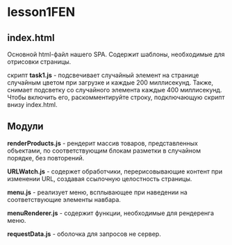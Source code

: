 # lesson1FEN


## index.html

Основной html-файл нашего SPA. Содержит шаблоны, необходимые для отрисовки страницы.

скрипт **task1.js** - подсвечивает случайный элемент на странице случайным цветом при загрузке и каждые 200 миллисекунд. Также, снимает
подсветку со случайного элемента каждые 400 миллисекунд. Чтобы включить его, раскомментируйте строку, подключающую скрипт внизу index.html.

## Модули

**renderProducts.js** - рендерит массив товаров, представленных объектами, по соответствующим блокам разметки в случайном порядке, 
без повторений.

**URLWatch.js** - содержет обработчики, перерисовывающие контент при изменении URL, создавая ссылочную целостность страницы.

 **menu.js** - реализует меню, всплывающее при наведении на соответствующие элементы навбара. 
 
 **menuRenderer.js** - содержит функции, необходимые для рендеренга меню.
 
 **requestData.js** - оболочка для запросов не сервер.
